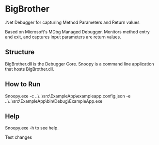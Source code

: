 BigBrother
==========

.Net Debugger for capturing Method Parameters and Return values

Based on Microsoft's MDbg Managed Debugger.
Monitors method entry and exit, and captures input parameters are return values.

Structure
---------
BigBrother.dll is the Debugger Core.
Snoopy is a command line application that hosts BigBrother.dll.

How to Run
----------
Snoopy.exe -c ..\\..\\src\\ExampleApp\\exampleapp.config.json -e ..\\..\\src\\ExampleApp\\bin\\Debug\\ExampleApp.exe

Help
----
Snoopy.exe -h to see help.

Test changes
